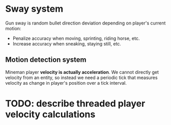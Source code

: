 # Sway system

Gun sway is random bullet direction deviation depending
on player's current motion:
- Penalize accuracy when moving, sprinting, riding horse, etc.
- Increase accuracy when sneaking, staying still, etc.

## Motion detection system
Mineman player **velocity is actually acceleration**. 
We cannot directly get velocity from an entity, so instead we
need a periodic tick that measures velocity as change in player's
position over a tick interval. 

# TODO: describe threaded player velocity calculations